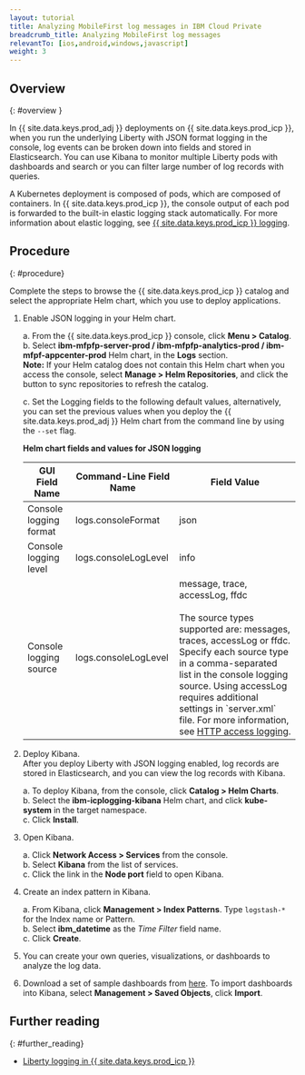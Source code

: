 ```yaml
---
layout: tutorial
title: Analyzing MobileFirst log messages in IBM Cloud Private
breadcrumb_title: Analyzing MobileFirst log messages
relevantTo: [ios,android,windows,javascript]
weight: 3
---
```

<!-- NLS_CHARSET=UTF-8 -->
## Overview
{: #overview }

In {{ site.data.keys.prod_adj }} deployments on {{ site.data.keys.prod_icp }}, when you run the underlying Liberty with JSON format logging in the console, log events can be broken down into fields and stored in Elasticsearch. You can use Kibana to monitor multiple Liberty pods with dashboards and search or you can filter large number of log records with queries.

A Kubernetes deployment is composed of pods, which are composed of containers. In {{ site.data.keys.prod_icp }}, the console output of each pod is forwarded to the built-in elastic logging stack automatically. For more information about elastic logging, see [{{ site.data.keys.prod_icp }} logging](https://www.ibm.com/support/knowledgecenter/en/SSBS6K_2.1.0/manage_metrics/logging_elk.html).


## Procedure
{: #procedure}

Complete the steps to browse the {{ site.data.keys.prod_icp }} catalog and select the appropriate Helm chart, which you use to deploy applications.

1.  Enable JSON logging in your Helm chart.

      a.  From the {{ site.data.keys.prod_icp }} console, click **Menu > Catalog**.<br/>
      b.  Select **ibm-mfpfp-server-prod / ibm-mfpfp-analytics-prod / ibm-mfpf-appcenter-prod** Helm chart, in the **Logs** section.<br/>
          **Note:**  If your Helm catalog does not contain this Helm chart when you access the console, select **Manage > Helm Repositories**, and click the button to sync repositories to refresh the catalog.


      c.  Set the Logging fields to the following default values, alternatively, you can set the previous values when you deploy the {{ site.data.keys.prod_adj }} Helm chart from the command line by using the `--set` flag.<br/>
      <div class="container">
      <p><b>Helm chart fields and values for JSON logging</b></p>            
      <table class="table table-bordered">
        <thead>
          <tr>
            <th>GUI Field Name</th>
            <th> Command-Line Field Name</th>
            <th>Field Value</th>
          </tr>
        </thead>
        <tbody>
          <tr>
            <td>Console logging format </td>
            <td>logs.consoleFormat</td>
            <td>json</td>
          </tr>
          <tr>
            <td>Console logging level</td>
            <td>logs.consoleLogLevel</td>
            <td>info</td>
          </tr>
          <tr>
            <td>Console logging source</td>
            <td>logs.consoleLogLevel</td>
            <td>message, trace, accessLog, ffdc<br/><br/>The source types supported are: messages, traces, accessLog or ffdc.  Specify each source type in a comma-separated list in the console logging source. Using accessLog requires additional settings in `server.xml` file. For more information, see <a href="https://www.ibm.com/support/knowledgecenter/SSAW57_liberty/com.ibm.websphere.wlp.nd.multiplatform.doc/ae/rwlp_http_accesslogs.html?view=kc">HTTP access logging</a>.</td>
          </tr>
        </tbody>
      </table>
    </div>
2.  Deploy Kibana.<br/>
    After you deploy Liberty with JSON logging enabled, log records are stored in Elasticsearch, and you can view the log records with Kibana.<br/>

      a.  To deploy Kibana, from the console, click **Catalog > Helm Charts**.<br/>
      b.  Select the **ibm-icplogging-kibana** Helm chart, and click **kube-system** in the target namespace.<br/>
      c.  Click **Install**.<br/>

3.  Open Kibana.<br/>

      a.  Click **Network Access > Services** from the console.<br/>
      b.  Select **Kibana** from the list of services.<br/>
      c.  Click the link in the **Node port** field to open Kibana.<br/>

4.  Create an index pattern in Kibana.<br/>

      a.  From Kibana, click **Management > Index Patterns**. Type `logstash-*` for the Index name or Pattern.<br/>
      b.  Select **ibm_datetime** as the *Time Filter* field name.<br/>
      c.  Click **Create**.<br/>

5. You can create your own queries, visualizations, or dashboards to analyze the log data.

6. Download a set of sample dashboards from [here](https://github.com/WASdev/sample.dashboards). To import dashboards into Kibana, select **Management > Saved Objects**, click **Import**.

## Further reading
{: #further_reading}

* [Liberty logging in {{ site.data.keys.prod_icp }}](https://www.ibm.com/support/knowledgecenter/SSAW57_liberty/com.ibm.websphere.wlp.nd.multiplatform.doc/ae/twlp_icp_logging.html?view=kc)
